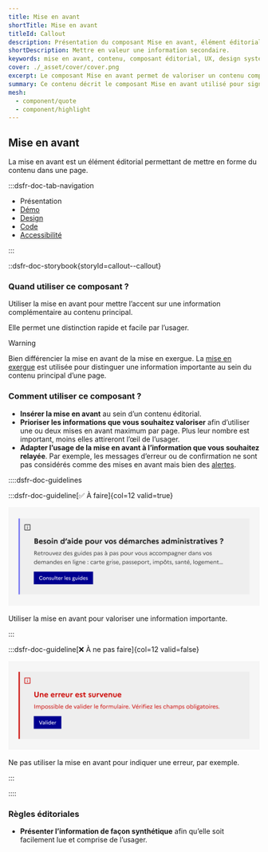 ```yaml
---
title: Mise en avant
shortTitle: Mise en avant
titleId: Callout
description: Présentation du composant Mise en avant, élément éditorial servant à valoriser une information complémentaire dans une page de contenu.
shortDescription: Mettre en valeur une information secondaire.
keywords: mise en avant, contenu, composant éditorial, UX, design system, accessibilité, information, valorisation, page, interface
cover: ./_asset/cover/cover.png
excerpt: Le composant Mise en avant permet de valoriser un contenu complémentaire dans une page, en attirant l’attention de l’usager sans perturber la lecture principale.
summary: Ce contenu décrit le composant Mise en avant utilisé pour signaler une information complémentaire au sein d’un contenu éditorial. Il précise ses cas d’usage, le distingue de la mise en exergue et des alertes, et recommande de limiter son usage à une ou deux occurrences par page. Des règles éditoriales simples sont proposées pour garantir lisibilité et efficacité. Ce guide s’adresse aux concepteurs de contenus et interfaces souhaitant structurer l’information de manière claire et hiérarchisée.
mesh:
  - component/quote
  - component/highlight
---
```


## Mise en avant

La mise en avant est un élément éditorial permettant de mettre en forme du contenu dans une page.

:::dsfr-doc-tab-navigation

- Présentation
- [Démo](./demo/index.md)
- [Design](./design/index.md)
- [Code](./code/index.md)
- [Accessibilité](./accessibility/index.md)

:::

::dsfr-doc-storybook{storyId=callout--callout}

### Quand utiliser ce composant ?

Utiliser la mise en avant pour mettre l’accent sur une information complémentaire au contenu principal.

Elle permet une distinction rapide et facile par l’usager.

> [!WARNING]
> Bien différencier la mise en avant de la mise en exergue.
> La [mise en exergue](../../../highlight/_part/doc/index.md) est utilisée pour distinguer une information importante au sein du contenu principal d’une page.

### Comment utiliser ce composant ?

- **Insérer la mise en avant** au sein d’un contenu éditorial.
- **Prioriser les informations que vous souhaitez valoriser** afin d’utiliser une ou deux mises en avant maximum par page. Plus leur nombre est important, moins elles attireront l’œil de l’usager.
- **Adapter l’usage de la mise en avant à l’information que vous souhaitez relayée**. Par exemple, les messages d’erreur ou de confirmation ne sont pas considérés comme des mises en avant mais bien des [alertes](../../../alert/_part/doc/index.md).

::::dsfr-doc-guidelines

:::dsfr-doc-guideline[✅ À faire]{col=12 valid=true}

![](./_asset/use/do-1.png)

Utiliser la mise en avant pour valoriser une information importante.

:::

:::dsfr-doc-guideline[❌ À ne pas faire]{col=12 valid=false}

![](./_asset/use/dont-1.png)

Ne pas utiliser la mise en avant pour indiquer une erreur, par exemple.

:::

::::

### Règles éditoriales

- **Présenter l’information de façon synthétique** afin qu’elle soit facilement lue et comprise de l’usager.

